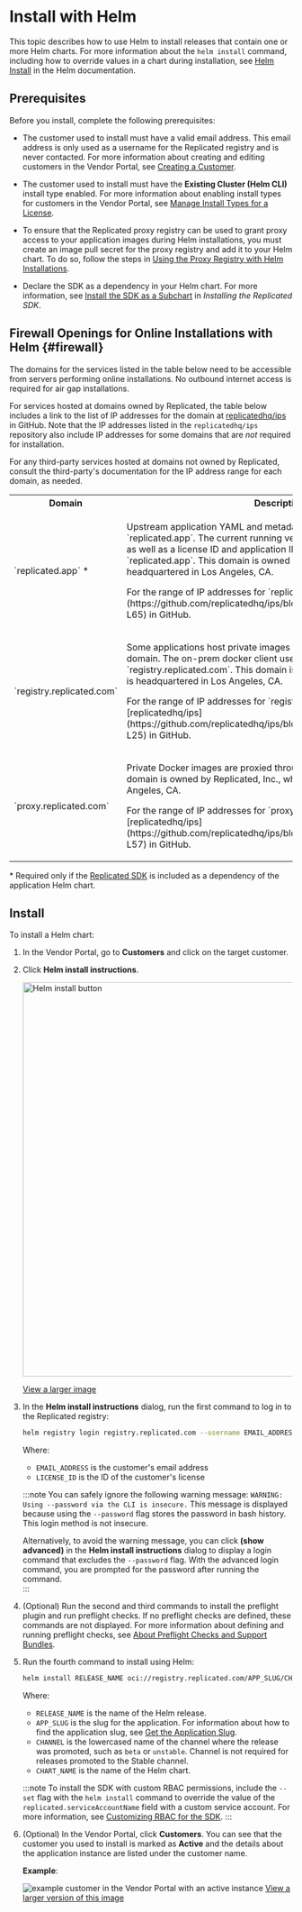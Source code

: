 # Install with Helm

This topic describes how to use Helm to install releases that contain one or more Helm charts. For more information about the `helm install` command, including how to override values in a chart during installation, see [Helm Install](https://helm.sh/docs/helm/helm_install/) in the Helm documentation.

## Prerequisites

Before you install, complete the following prerequisites:

* The customer used to install must have a valid email address. This email address is only used as a username for the Replicated registry and is never contacted. For more information about creating and editing customers in the Vendor Portal, see [Creating a Customer](/vendor/releases-creating-customer).

* The customer used to install must have the **Existing Cluster (Helm CLI)** install type enabled. For more information about enabling install types for customers in the Vendor Portal, see [Manage Install Types for a License](licenses-install-types).

* To ensure that the Replicated proxy registry can be used to grant proxy access to your application images during Helm installations, you must create an image pull secret for the proxy registry and add it to your Helm chart. To do so, follow the steps in [Using the Proxy Registry with Helm Installations](/vendor/helm-image-registry).

* Declare the SDK as a dependency in your Helm chart. For more information, see [Install the SDK as a Subchart](replicated-sdk-installing#install-the-sdk-as-a-subchart) in _Installing the Replicated SDK_.

## Firewall Openings for Online Installations with Helm {#firewall}

The domains for the services listed in the table below need to be accessible from servers performing online installations. No outbound internet access is required for air gap installations.

For services hosted at domains owned by Replicated, the table below includes a link to the list of IP addresses for the domain at [replicatedhq/ips](https://github.com/replicatedhq/ips/blob/main/ip_addresses.json) in GitHub. Note that the IP addresses listed in the `replicatedhq/ips` repository also include IP addresses for some domains that are _not_ required for installation.

For any third-party services hosted at domains not owned by Replicated, consult the third-party's documentation for the IP address range for each domain, as needed.

<table>
  <tr>
      <th width="50%">Domain</th>
      <th>Description</th>
  </tr>
  <tr>
      <td>`replicated.app` &#42;</td>
      <td><p>Upstream application YAML and metadata is pulled from `replicated.app`. The current running version of the application (if any), as well as a license ID and application ID to authenticate, are all sent to `replicated.app`. This domain is owned by Replicated, Inc., which is headquartered in Los Angeles, CA.</p><p>For the range of IP addresses for `replicated.app`, see [replicatedhq/ips](https://github.com/replicatedhq/ips/blob/main/ip_addresses.json#L60-L65) in GitHub.</p></td>
  </tr>
  <tr>
      <td>`registry.replicated.com`</td>
      <td><p>Some applications host private images in the Replicated registry at this domain. The on-prem docker client uses a license ID to authenticate to `registry.replicated.com`. This domain is owned by Replicated, Inc which is headquartered in Los Angeles, CA.</p><p>For the range of IP addresses for `registry.replicated.com`, see [replicatedhq/ips](https://github.com/replicatedhq/ips/blob/main/ip_addresses.json#L20-L25) in GitHub.</p></td>
  </tr>
  <tr>
      <td>`proxy.replicated.com`</td>
      <td><p>Private Docker images are proxied through `proxy.replicated.com`. This domain is owned by Replicated, Inc., which is headquartered in Los Angeles, CA.</p><p>For the range of IP addresses for `proxy.replicated.com`, see [replicatedhq/ips](https://github.com/replicatedhq/ips/blob/main/ip_addresses.json#L52-L57) in GitHub.</p></td>
  </tr>
</table>

&#42; Required only if the [Replicated SDK](/vendor/replicated-sdk-overview) is included as a dependency of the application Helm chart.

## Install

To install a Helm chart:

1. In the Vendor Portal, go to **Customers** and click on the target customer.

1. Click **Helm install instructions**.

     <img alt="Helm install button" src="/images/helm-install-button.png" width="700px"/>

     [View a larger image](/images/helm-install-button.png)

1. In the **Helm install instructions** dialog, run the first command to log in to the Replicated registry:

     ```bash
     helm registry login registry.replicated.com --username EMAIL_ADDRESS --password LICENSE_ID
     ```
     Where:
     * `EMAIL_ADDRESS` is the customer's email address
     * `LICENSE_ID` is the ID of the customer's license

     :::note
     You can safely ignore the following warning message: `WARNING: Using --password via the CLI is insecure.` This message is displayed because using the `--password` flag stores the password in bash history. This login method is not insecure.

     Alternatively, to avoid the warning message, you can click **(show advanced)** in the **Helm install instructions** dialog to display a login command that excludes the `--password` flag. With the advanced login command, you are prompted for the password after running the command.  
     :::

1. (Optional) Run the second and third commands to install the preflight plugin and run preflight checks. If no preflight checks are defined, these commands are not displayed. For more information about defining and running preflight checks, see [About Preflight Checks and Support Bundles](preflight-support-bundle-about).

1. Run the fourth command to install using Helm:

     ```bash
     helm install RELEASE_NAME oci://registry.replicated.com/APP_SLUG/CHANNEL/CHART_NAME
     ```
     Where:
     * `RELEASE_NAME` is the name of the Helm release.
     * `APP_SLUG` is the slug for the application. For information about how to find the application slug, see [Get the Application Slug](/vendor/vendor-portal-manage-app#slug).
     * `CHANNEL` is the lowercased name of the channel where the release was promoted, such as `beta` or `unstable`. Channel is not required for releases promoted to the Stable channel.
     * `CHART_NAME` is the name of the Helm chart.

     :::note
     To install the SDK with custom RBAC permissions, include the `--set` flag with the `helm install` command to override the value of the `replicated.serviceAccountName` field with a custom service account. For more information, see [Customizing RBAC for the SDK](/vendor/replicated-sdk-customizing#customize-rbac-for-the-sdk).
     :::

1. (Optional) In the Vendor Portal, click **Customers**. You can see that the customer you used to install is marked as **Active** and the details about the application instance are listed under the customer name. 

     **Example**:

     ![example customer in the Vendor Portal with an active instance](/images/sdk-customer-active-example.png)
     [View a larger version of this image](/images/sdk-customer-active-example.png)